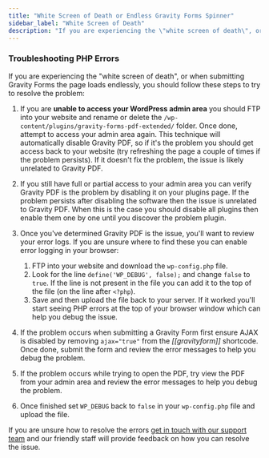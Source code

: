 ```yaml
---
title: "White Screen of Death or Endless Gravity Forms Spinner"
sidebar_label: "White Screen of Death"
description: "If you are experiencing the \"white screen of death\", or when submitting Gravity Forms the page loads endlessly you should follow these steps."
---
```


### Troubleshooting PHP Errors 

If you are experiencing the "white screen of death", or when submitting Gravity Forms the page loads endlessly, you should follow these steps to try to resolve the problem:

1.  If you are **unable to access your WordPress admin area** you should FTP into your website and rename or delete the `/wp-content/plugins/gravity-forms-pdf-extended/` folder. Once done, attempt to access your admin area again. This technique will automatically disable Gravity PDF, so if it's the problem you should get access back to your website (try refreshing the page a couple of times if the problem persists). If it doesn't fix the problem, the issue is likely unrelated to Gravity PDF.

2.  If you still have full or partial access to your admin area you can verify Gravity PDF is the problem by disabling it on your plugins page. If the problem persists after disabling the software then the issue is unrelated to Gravity PDF. When this is the case you should disable all plugins then enable them one by one until you discover the problem plugin.

3.  Once you've determined Gravity PDF is the issue, you'll want to review your error logs. If you are unsure where to find these you can enable error logging in your browser:

    1.  FTP into your website and download the `wp-config.php` file.
    2.  Look for the line `define('WP_DEBUG', false);` and change `false` to `true`. If the line is not present in the file you can add it to the top of the file (on the line after `<?php`).
    3.  Save and then upload the file back to your server. If it worked you'll start seeing PHP errors at the top of your browser window which can help you debug the issue.

4.  If the problem occurs when submitting a Gravity Form first ensure AJAX is disabled by removing `ajax="true"` from the *[[gravityform]]* shortcode. Once done, submit the form and review the error messages to help you debug the problem.

5.  If the problem occurs while trying to open the PDF, try view the PDF from your admin area and review the error messages to help you debug the problem.

6.  Once finished set `WP_DEBUG` back to `false` in your `wp-config.php` file and upload the file.

If you are unsure how to resolve the errors [get in touch with our support team](https://gravitypdf.com/support/) and our friendly staff will provide feedback on how you can resolve the issue.